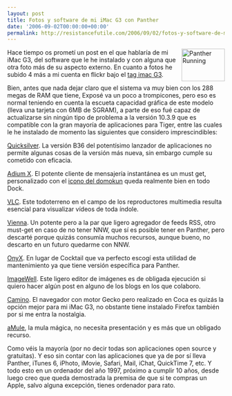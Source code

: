 ```yaml
---
layout: post
title: Fotos y software de mi iMac G3 con Panther
date: '2006-09-02T00:00:00+00:00'
permalink: http://resistancefutile.com/2006/09/02/fotos-y-software-de-mi-imac-g3-con-panther/
---
```

<a href="http://www.flickr.com/photos/savior1980/231971453/" title="Photo Sharing"><img align="right" src="http://static.flickr.com/84/231971453_72f4676c1b_t.jpg" width="100" height="75" alt="Panther Running" /></a>Hace tiempo os prometí un post en el que hablaría de mi iMac G3, del software que le he instalado y con alguna que otra foto más de su aspecto externo. En cuanto a fotos he subido 4 más a mi cuenta en flickr bajo el <a href="http://www.flickr.com/photos/savior1980/tags/imacg3/">tag imac G3</a>.

Bien, antes que nada dejar claro que el sistema va muy bien con los 288 megas de RAM que tiene, Exposé va un poco a trompicones, pero eso es normal teniendo en cuenta la escueta capacidad gráfica de este modelo (lleva una tarjeta con 6MB de SGRAM), a parte de eso fué capaz de actualizarse sin ningún tipo de problema a la versión 10.3.9 que es compatible con la gran mayoría de aplicaciones para Tiger, entre las cuales le he instalado de momento las siguientes que considero imprescindibles:

<a href="http://quicksilver.blacktree.com/">Quicksilver</a>. La versión B36 del potentísimo lanzador de aplicaciones no permite algunas cosas de la versión más nueva, sin embargo cumple su cometido con eficacia.

<a href="http://www.adiumx.com/">Adium X</a>. El potente cliente de mensajería instantánea es un must get, personalizado con el <a href="http://www.adiumxtras.com/index.php?a=xtras&xtra_id=93">icono del domokun</a> queda realmente bien en todo Dock.

<a href="http://www.videolan.org/vlc/">VLC</a>. Este todoterreno en el campo de los reproductores multimedia resulta esencial para visualizar vídeos de toda índole.

<a href="http://www.opencommunity.co.uk/vienna2.php">Vienna</a>. Un potente pero a la par que ligero agregador de feeds RSS, otro must-get en caso de no tener NNW, que sí es posible tener en Panther, pero descarté porque quizás consumía muchos recursos, aunque bueno, no descarto en un futuro quedarme con NNW.

<a href="http://www.titanium.free.fr/pgs/english.html">OnyX</a>. En lugar de Cocktail que va perfecto escogí esta utilidad de mantenimiento ya que tiene versión específica para Panther.

<a href="http://xtralean.com/IWOverview.html">ImageWell</a>. Este ligero editor de imágenes es de obligada ejecución si quiero hacer algún post en alguno de los blogs en los que colaboro.

<a href="http://www.caminobrowser.org/">Camino</a>. El navegador con motor Gecko pero realizado en Coca es quizás la opción mejor para mi iMac G3, no obstante tiene instalado Firefox también por si me entra la nostalgia.

<a href="http://www.amule.org/">aMule</a>, la mula mágica, no necesita presentación y es más que un obligado recurso.

Como véis la mayoría (por no decir todas son aplicaciones open source y gratuitas). Y eso sin contar con las aplicaciones que ya de por sí lleva Panther, iTunes 6, iPhoto, iMovie, Safari, Mail, iChat, QuickTime 7, etc. Y todo esto en un ordenador del año 1997, próximo a cumplir 10 años, desde luego creo que queda demostrada la premisa de que si te compras un Apple, salvo alguna excepción, tienes ordenador para rato.
